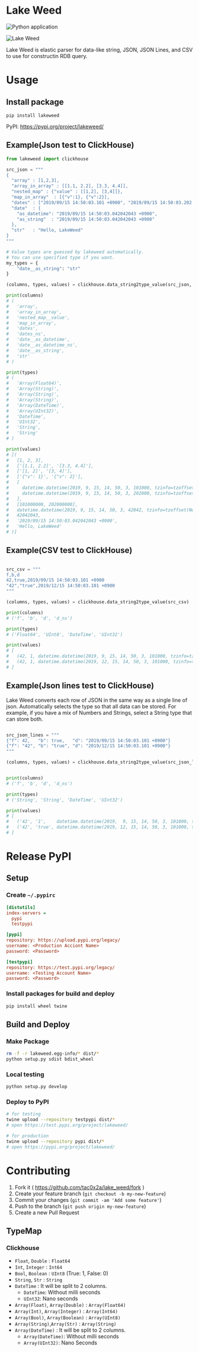 # Lake Weed

![Python application](https://github.com/tac0x2a/lake_weed/workflows/Python%20application/badge.svg)

![Lake Weed](./doc/img/lakeweed_s.png)

Lake Weed is elastic parser for data-like string, JSON, JSON Lines, and CSV to use for constructin RDB query.

# Usage
## Install package
```
pip install lakeweed
```

PyPI: https://pypi.org/project/lakeweed/

## Example(Json test to ClickHouse)
```py
from lakeweed import clickhouse

src_json = """
{
  "array" : [1,2,3],
  "array_in_array" : [[1.1, 2.2], [3.3, 4.4]],
  "nested_map" : {"value" : [[1,2], [3,4]]},
  "map_in_array"  : [{"v":1}, {"v":2}],
  "dates" : ["2019/09/15 14:50:03.101 +0900", "2019/09/15 14:50:03.202 +0900"],
  "date"  : {
    "as_datetime": "2019/09/15 14:50:03.042042043 +0900",
    "as_string"  : "2019/09/15 14:50:03.042042043 +0900"
  },
  "str"   : "Hello, LakeWeed"
}
"""

# Value types are guessed by lakeweed automatically.
# You can use specified type if you want.
my_types = {
    "date__as_string": "str"
}

(columns, types, values) = clickhouse.data_string2type_value(src_json, specified_types=my_types)

print(columns)
# (
#   'array',
#   'array_in_array',
#   'nested_map__value',
#   'map_in_array',
#   'dates',
#   'dates_ns',
#   'date__as_datetime',
#   'date__as_datetime_ns',
#   'date__as_string',
#   'str'
# )

print(types)
# (
#   'Array(Float64)',
#   'Array(String)',
#   'Array(String)',
#   'Array(String)',
#   'Array(DateTime)',
#   'Array(UInt32)',
#   'DateTime',
#   'UInt32',
#   'String',
#   'String'
# )

print(values)
# [(
#   [1, 2, 3],
#   ['[1.1, 2.2]', '[3.3, 4.4]'],
#   ['[1, 2]', '[3, 4]'],
#   ['{"v": 1}', '{"v": 2}'],
#   [
#     datetime.datetime(2019, 9, 15, 14, 50, 3, 101000, tzinfo=tzoffset(None, 32400)),
#     datetime.datetime(2019, 9, 15, 14, 50, 3, 202000, tzinfo=tzoffset(None, 32400))
#   ],
#   [101000000, 202000000],
#   datetime.datetime(2019, 9, 15, 14, 50, 3, 42042, tzinfo=tzoffset(None, 32400)),
#   42042043,
#   '2019/09/15 14:50:03.042042043 +0900',
#   'Hello, LakeWeed'
# )]

```

## Example(CSV test to ClickHouse)
```py

src_csv = """
f,b,d
42,true,2019/09/15 14:50:03.101 +0900
"42","true",2019/12/15 14:50:03.101 +0900
"""

(columns, types, values) = clickhouse.data_string2type_value(src_csv)

print(columns)
# ('f', 'b', 'd', 'd_ns')

print(types)
# ('Float64', 'UInt8', 'DateTime', 'UInt32')

print(values)
# [
#   (42, 1, datetime.datetime(2019, 9, 15, 14, 50, 3, 101000, tzinfo=tzoffset(None, 32400)), 101000000),
#   (42, 1, datetime.datetime(2019, 12, 15, 14, 50, 3, 101000, tzinfo=tzoffset(None, 32400)), 101000000)
# ]
```

## Example(Json lines test to ClickHouse)
Lake Weed converts each row of JSON in the same way as a single line of json.
Automatically selects the type so that all data can be stored. For example, if you have a mix of Numbers and Strings, select a String type that can store both.

```py

src_json_lines = """
{"f": 42,   "b": true,   "d": "2019/09/15 14:50:03.101 +0900"}
{"f": "42", "b": "true", "d": "2019/12/15 14:50:03.101 +0900"}
"""

(columns, types, values) = clickhouse.data_string2type_value(src_json_lines)


print(columns)
# ('f', 'b', 'd', 'd_ns')

print(types)
# ('String', 'String', 'DateTime', 'UInt32')

print(values)
# [
#   ('42', '1',    datetime.datetime(2019,  9, 15, 14, 50, 3, 101000, tzinfo=tzoffset(None, 32400)), 101000000),
#   ('42', 'true', datetime.datetime(2019, 12, 15, 14, 50, 3, 101000, tzinfo=tzoffset(None, 32400)), 101000000)
# ]
```

# Release PyPI

## Setup
### Create `~/.pypirc`
```ini
[distutils]
index-servers =
  pypi
  testpypi

[pypi]
repository: https://upload.pypi.org/legacy/
username: <Production Acciont Name>
password: <Password>

[testpypi]
repository: https://test.pypi.org/legacy/
username: <Testing Account Name>
password: <Password>
```

### Install packages for build and deploy
```sh
pip install wheel twine
```

## Build and Deploy
### Make Package
```sh
rm -f -r lakeweed.egg-info/* dist/*
python setup.py sdist bdist_wheel
```

### Local testing
```sh
python setup.py develop
```

### Deploy to PyPI
```sh
# for testing
twine upload --repository testpypi dist/*
# open https://test.pypi.org/project/lakeweed/

# for production
twine upload --repository pypi dist/*
# open https://pypi.org/project/lakeweed/
```

# Contributing
1. Fork it ( https://github.com/tac0x2a/lake_weed/fork )
2. Create your feature branch (`git checkout -b my-new-feature`)
3. Commit your changes (`git commit -am 'Add some feature'`)
4. Push to the branch (`git push origin my-new-feature`)
5. Create a new Pull Request

## TypeMap
### Clickhouse

+ `Float`, `Double` : `Float64`
+ `Int`, `Integer` : `Int64`
+ `Bool`, `Boolean` : `UInt8` (True: 1, False: 0)
+ `String`, `Str` : `String`
+ `DateTime` : It will be split to 2 columns.
  + `DateTime`: Without milli seconds
  + `UInt32`: Nano seconds
+ `Array(Float)`, `Array(Double)` : `Array(Float64)`
+ `Array(Int)`, `Array(Integer)` : `Array(Int64)`
+ `Array(Bool)`, `Array(Boolean)` : `Array(UInt8)`
+ `Array(String)`,`Array(Str)`  : `Array(String)`
+ `Array(DateTime)` : It will be split to 2 columns.
  + `Array(DateTime)`: Without milli seconds
  + `Array(UInt32)`: Nano Seconds
